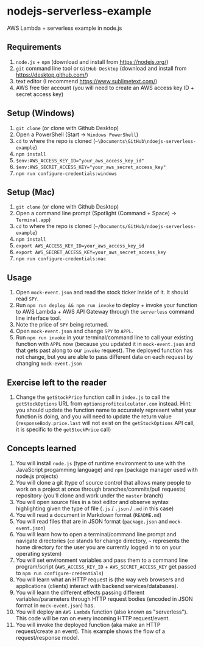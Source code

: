 # nodejs-serverless-example
AWS Lambda + serverless example in node.js

## Requirements

1. `node.js` + `npm` (download and install from https://nodejs.org/)
1. `git` command line tool or `GitHub Desktop` (download and install from https://desktop.github.com/)
1. text editor (I recommend https://www.sublimetext.com/)
1. AWS free tier account (you will need to create an AWS access key ID + secret access key)

## Setup (Windows)

1. `git clone` (or clone with Github Desktop)
1. Open a PowerShell (Start -> `Windows PowerShell`)
1. `cd` to where the repo is cloned (`~\Documents\GitHub\ndoejs-serverless-example`)
1. `npm install`
1. `$env:AWS_ACCESS_KEY_ID="your_aws_access_key_id"`
1. `$env:AWS_SECRET_ACCESS_KEY="your_aws_secret_access_key"`
1. `npm run configure-credentials:windows`

## Setup (Mac)

1. `git clone` (or clone with Github Desktop)
1. Open a command line prompt (Spotlight (Command + Space) -> `Terminal.app`)
1. `cd` to where the repo is cloned (`~/Documents/GitHub/ndoejs-serverless-example`)
1. `npm install`
1. `export AWS_ACCESS_KEY_ID=your_aws_access_key_id`
1. `export AWS_SECRET_ACCESS_KEY=your_aws_secret_access_key`
1. `npm run configure-credentials:mac`

## Usage

1. Open `mock-event.json` and read the stock ticker inside of it. It should read `SPY`.
1. Run `npm run deploy && npm run invoke` to deploy + invoke your function to AWS Lambda + AWS API Gateway through the `serverless` command line interface tool.
1. Note the price of `SPY` being returned.
1. Open `mock-event.json` and change `SPY` to `APPL`.
1. Run `npm run invoke` in your terminal/command line to call your existing function with `APPL` now (because you updated it in `mock-event.json` and that gets past along to our `invoke` request). The deployed function has not change, but you are able to pass different data on each request by changing `mock-event.json`

## Exercise left to the reader

1. Change the `getStockPrice` function call in `index.js` to call the `getStockOptions` URL from `optionsprofitcalculator.com` instead. Hint: you should update the function name to accurately represent what your function is doing, and you will need to update the return value (`responseBody.price.last` will not exist on the `getStockOptions` API call, it is specific to the `getStockPrice` call)

## Concepts learned

1. You will install `node.js` (type of runtime environment to use with the JavaScript progamming language) and `npm` (package manager used with node.js projects)
1. You will clone a git (type of source control that allows many people to work on a project at once through branches/commits/pull requests) repository (you'll clone and work under the `master` branch)
1. You will open source files in a text editor and observe syntax highlighting given the type of file (`.js` / `.json` / `.md` in this case)
1. You will read a document in Markdown format (`README.md`)
1. You will read files that are in JSON format (`package.json` and `mock-event.json`)
1. You will learn how to open a terminal/command line prompt and navigate directories (`cd` stands for change directory, `~` represents the home directory for the user you are currently logged in to on your operating system)
1. You will set environment variables and pass them to a command line program/script (`AWS_ACCESS_KEY_ID` + `AWS_SECRET_ACCESS_KEY` get passed to `npm run configure-credentials`)
1. You will learn what an HTTP request is (the way web browsers and applications (clients) interact with backend services/databases).
1. You will learn the different effects passing different variables/parameters through HTTP request bodies (encoded in JSON format in `mock-event.json`) has.
1. You will deploy an `AWS Lambda` function (also known as "serverless"). This code will be ran on every incoming HTTP request/event.
1. You will invoke the deployed function (aka make an HTTP request/create an event). This example shows the flow of a request/response model.
